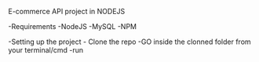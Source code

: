 E-commerce API project in NODEJS

-Requirements
-NodeJS
-MySQL
-NPM

-Setting up the project - Clone the repo
-GO inside the clonned folder from your terminal/cmd
-run

